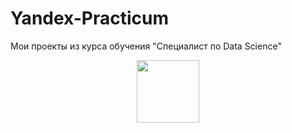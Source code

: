 # Yandex-Practicum
Мои проекты из курса обучения "Специалист по Data Science"
<div id="header" align="center">
  <img src="https://media.giphy.com/media/gjrYDwbjnK8x36xZIO/giphy.gif" width="100"/>
</div>
